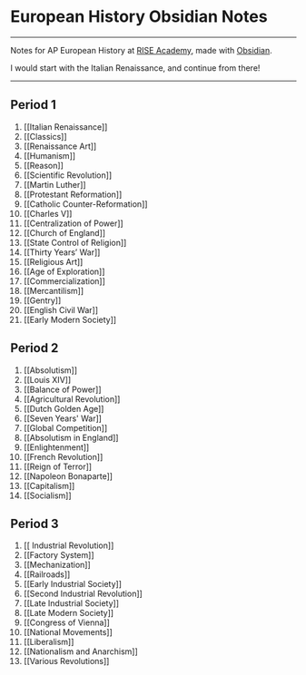# European History Obsidian Notes
---

Notes for AP European History at [RISE Academy](https://riseacademy.education/), made with [Obsidian](https://obsidian.md).

I would start with the Italian Renaissance, and continue from there!

---

## Period 1
1. [[Italian Renaissance]]
1. [[Classics]]
1. [[Renaissance Art]]
1. [[Humanism]]
1. [[Reason]]
1. [[Scientific Revolution]]
1. [[Martin Luther]]
1. [[Protestant Reformation]]
1. [[Catholic Counter-Reformation]]
1. [[Charles V]]
1. [[Centralization of Power]]
1. [[Church of England]]
1. [[State Control of Religion]]
1. [[Thirty Years’ War]]
1. [[Religious Art]]
1. [[Age of Exploration]]
1. [[Commercialization]]
1. [[Mercantilism]]
1. [[Gentry]]
1. [[English Civil War]]
1. [[Early Modern Society]]

## Period 2
1. [[Absolutism]]
1. [[Louis XIV]]
1. [[Balance of Power]]
1. [[Agricultural Revolution]]
1. [[Dutch Golden Age]]
1. [[Seven Years' War]]
1. [[Global Competition]]
1. [[Absolutism in England]]
1. [[Enlightenment]]
1. [[French Revolution]]
1. [[Reign of Terror]]
1. [[Napoleon Bonaparte]]
1. [[Capitalism]]
1. [[Socialism]]

## Period 3
1. [[ Industrial Revolution]]
1. [[Factory System]]
1. [[Mechanization]]
1. [[Railroads]]
1. [[Early Industrial Society]]
1. [[Second Industrial Revolution]]
1. [[Late Industrial Society]]
1. [[Late Modern Society]]
1. [[Congress of Vienna]]
1. [[National Movements]]
1. [[Liberalism]]
1. [[Nationalism and Anarchism]]
1. [[Various Revolutions]]